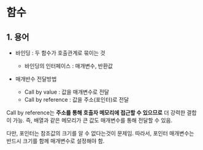 # 함수

## 1. 용어 

- 바인딩 : 두 함수가 호출관계로 묶이는 것
  - 바인딩의 인터페이스 : 매개변수, 반환값

- 매개반수 전달방법
  - Call by value : 값을 매개변수로 전달
  - Call by reference : 값을 주소(포인터)로 전달

Call by reference는 __주소를 통해 호출자 메모리에 접근할 수 있으므로__ 더 강력한 결합이 가능. 즉, 배열과 같은 메모리가 큰 값도 매개변수를 통해 전달할 수 있음.

다만, 포인터는 참조값의 크기를 알 수 없다는것이 문제임. 따라서, 포인터 매개변수는 반드시 크기를 함께 매개변수로 설정해야 함.

